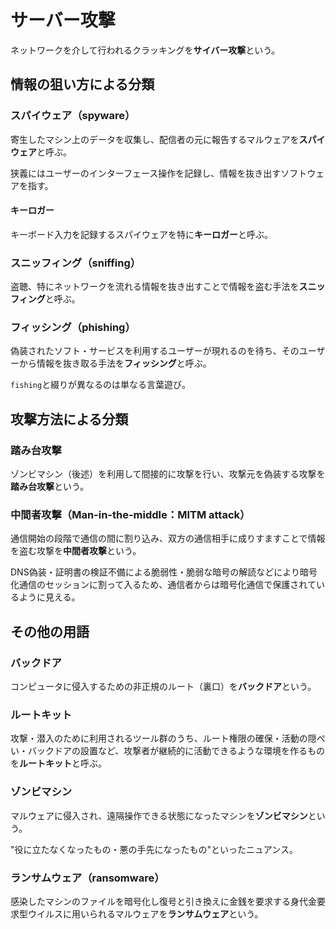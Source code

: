 # サーバー攻撃

ネットワークを介して行われるクラッキングを**サイバー攻撃**という。

## 情報の狙い方による分類

### スパイウェア（spyware）

寄生したマシン上のデータを収集し、配信者の元に報告するマルウェアを**スパイウェア**と呼ぶ。

狭義にはユーザーのインターフェース操作を記録し、情報を抜き出すソフトウェアを指す。

#### キーロガー

キーボード入力を記録するスパイウェアを特に**キーロガー**と呼ぶ。

### スニッフィング（sniffing）

盗聴、特にネットワークを流れる情報を抜き出すことで情報を盗む手法を**スニッフィング**と呼ぶ。

### フィッシング（phishing）

偽装されたソフト・サービスを利用するユーザーが現れるのを待ち、そのユーザーから情報を抜き取る手法を**フィッシング**と呼ぶ。

`fishing`と綴りが異なるのは単なる言葉遊び。

## 攻撃方法による分類

### 踏み台攻撃

ゾンビマシン（後述）を利用して間接的に攻撃を行い、攻撃元を偽装する攻撃を**踏み台攻撃**という。

### 中間者攻撃（Man-in-the-middle：MITM attack）

通信開始の段階で通信の間に割り込み、双方の通信相手に成りすますことで情報を盗む攻撃を**中間者攻撃**という。

DNS偽装・証明書の検証不備による脆弱性・脆弱な暗号の解読などにより暗号化通信のセッションに割って入るため、通信者からは暗号化通信で保護されているように見える。

## その他の用語

### バックドア

コンピュータに侵入するための非正規のルート（裏口）を**バックドア**という。

### ルートキット

攻撃・潜入のために利用されるツール群のうち、ルート権限の確保・活動の隠ぺい・バックドアの設置など、攻撃者が継続的に活動できるような環境を作るものを**ルートキット**と呼ぶ。

### ゾンビマシン

マルウェアに侵入され、遠隔操作できる状態になったマシンを**ゾンビマシン**という。

"役に立たなくなったもの・悪の手先になったもの"といったニュアンス。

### ランサムウェア（ransomware）

感染したマシンのファイルを暗号化し復号と引き換えに金銭を要求する身代金要求型ウイルスに用いられるマルウェアを**ランサムウェア**という。
